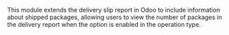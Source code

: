 This module extends the delivery slip report in Odoo to include information about shipped packages,
allowing users to view the number of packages in the delivery report when the option is enabled in the operation type.
